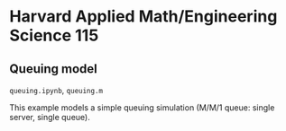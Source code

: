# Harvard Applied Math/Engineering Science 115

## Queuing model

`queuing.ipynb`, `queuing.m`

This example models a simple queuing simulation (M/M/1 queue: single server, single queue).